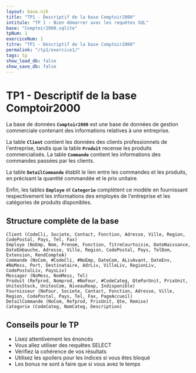 ```yaml
---
layout: base.njk
title: "TP1 - Descriptif de la base Comptoir2000"
intitule: "TP 1 - Bien démarrer avec les requêtes SQL"
base: "Comptoir2000.sqlite"
tpNum: 1
exerciceNum: 1
titre: "TP1 - Descriptif de la base Comptoir2000"
permalink: "/tp1/exercice1/"
tags: tp
show_load_db: false
show_save_db: false
---
```


# TP1 - Descriptif de la base Comptoir2000

La base de données **`Comptoir2000`** est une base de données de gestion commerciale contenant des informations relatives à une entreprise.

La table **`Client`** contient les données des clients professionnels de l'entreprise, tandis que la table **`Produit`** recense les produits commercialisés. La table **`Commande`** contient les informations des commandes passées par les clients.

La table **`DetailCommande`** établit le lien entre les commandes et les produits, en précisant la quantité commandée et le prix unitaire.

Enfin, les tables **`Employe`** et **`Categorie`** complètent ce modèle en fournissant respectivement les informations des employés de l'entreprise et les catégories de produits disponibles.

## Structure complète de la base

```
Client (CodeCli, Societe, Contact, Fonction, Adresse, Ville, Region, CodePostal, Pays, Tel, Fax)
Employe (NoEmp, Nom, Prenom, Fonction, TitreCourtoisie, DateNaissance, DateEmbauche, Adresse, Ville, Region, CodePostal, Pays, TelDom, Extension, RendCompteA)
Commande (NoCom, #CodeCli, #NoEmp, DateCom, ALivAvant, DateEnv, #NoMess, Port, Destinataire, AdrLiv, VilleLiv, RegionLiv, CodePostalLiv, PaysLiv)
Messager (NoMess, NomMess, Tel)
Produit (Refprod, Nomprod, #NoFour, #CodeCateg, QteParUnit, PrixUnit, UnitesStock, UnitesCom, NiveauReap, Indisponible)
Fournisseur (NoFour, Societe, Contact, Fonction, Adresse, Ville, Region, CodePostal, Pays, Tel, Fax, PageAccueil)
DetailCommande (NoCom, Refprod, PrixUnit, Qte, Remise)
Categorie (CodeCateg, NomCateg, Description)
```

## Conseils pour le TP

- Lisez attentivement les énoncés
- Vous allez utiliser des requêtes SELECT 
- Vérifiez la cohérence de vos résultats
- Utilisez les spoilers pour les indices si vous êtes bloqué
- Les bonus ne sont à faire que si vous avez le temps
